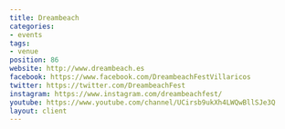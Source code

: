 ```yaml
---
title: Dreambeach
categories:
- events
tags:
- venue
position: 86
website: http://www.dreambeach.es
facebook: https://www.facebook.com/DreambeachFestVillaricos
twitter: https://twitter.com/DreambeachFest
instagram: https://www.instagram.com/dreambeachfest/
youtube: https://www.youtube.com/channel/UCirsb9ukXh4LWQwBllSJe3Q
layout: client
---
```


